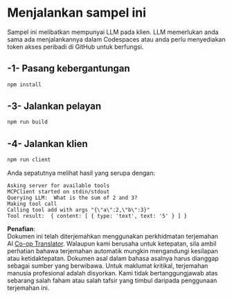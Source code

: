<!--
CO_OP_TRANSLATOR_METADATA:
{
  "original_hash": "6d6315e03f591fb5a39be91da88585dc",
  "translation_date": "2025-05-17T10:57:39+00:00",
  "source_file": "03-GettingStarted/03-llm-client/solution/typescript/README.md",
  "language_code": "ms"
}
-->
# Menjalankan sampel ini

Sampel ini melibatkan mempunyai LLM pada klien. LLM memerlukan anda sama ada menjalankannya dalam Codespaces atau anda perlu menyediakan token akses peribadi di GitHub untuk berfungsi.

## -1- Pasang kebergantungan

```bash
npm install
```

## -3- Jalankan pelayan

```bash
npm run build
```

## -4- Jalankan klien

```sh
npm run client
```

Anda sepatutnya melihat hasil yang serupa dengan:

```text
Asking server for available tools
MCPClient started on stdin/stdout
Querying LLM:  What is the sum of 2 and 3?
Making tool call
Calling tool add with args "{\"a\":2,\"b\":3}"
Tool result:  { content: [ { type: 'text', text: '5' } ] }
```

**Penafian**:  
Dokumen ini telah diterjemahkan menggunakan perkhidmatan terjemahan AI [Co-op Translator](https://github.com/Azure/co-op-translator). Walaupun kami berusaha untuk ketepatan, sila ambil perhatian bahawa terjemahan automatik mungkin mengandungi kesilapan atau ketidaktepatan. Dokumen asal dalam bahasa asalnya harus dianggap sebagai sumber yang berwibawa. Untuk maklumat kritikal, terjemahan manusia profesional adalah disyorkan. Kami tidak bertanggungjawab atas sebarang salah faham atau salah tafsir yang timbul daripada penggunaan terjemahan ini.